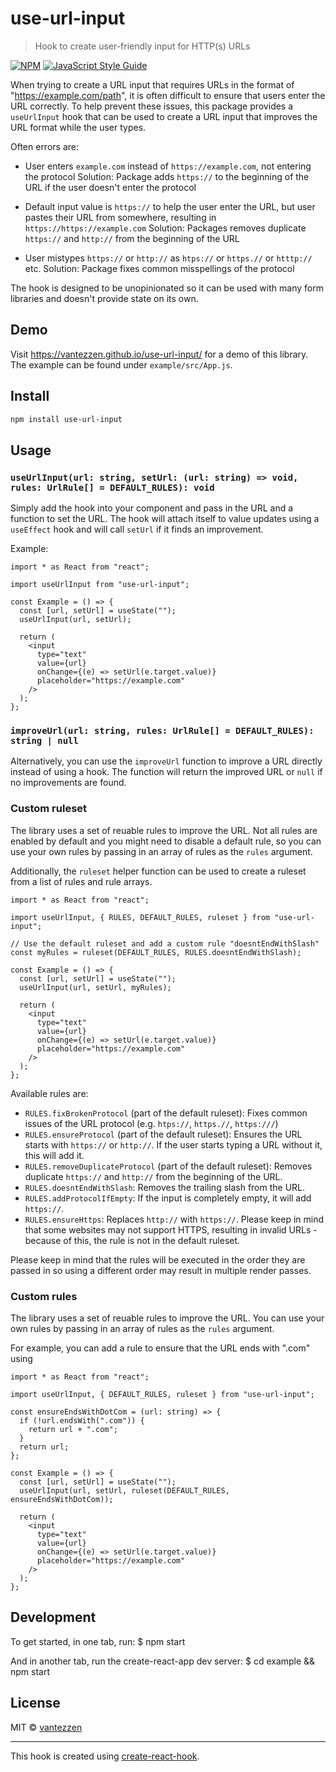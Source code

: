 # use-url-input

> Hook to create user-friendly input for HTTP(s) URLs

[![NPM](https://img.shields.io/npm/v/use-url-input.svg)](https://www.npmjs.com/package/use-url-input) [![JavaScript Style Guide](https://img.shields.io/badge/code_style-standard-brightgreen.svg)](https://standardjs.com)

When trying to create a URL input that requires URLs in the format of "https://example.com/path", it is often difficult to ensure that users enter the URL correctly.
To help prevent these issues, this package provides a `useUrlInput` hook that can be used to create a URL input that improves the URL format while the user types.

Often errors are:

- User enters `example.com` instead of `https://example.com`, not entering the protocol
  Solution: Package adds `https://` to the beginning of the URL if the user doesn't enter the protocol

- Default input value is `https://` to help the user enter the URL, but user pastes their URL from somewhere, resulting in `https://https://example.com`
  Solution: Packages removes duplicate `https://` and `http://` from the beginning of the URL

- User mistypes `https://` or `http://` as `htps://` or `https.//` or `htttp://` etc.
  Solution: Package fixes common misspellings of the protocol

The hook is designed to be unopinionated so it can be used with many form libraries and doesn't provide state on its own.

## Demo

Visit https://vantezzen.github.io/use-url-input/ for a demo of this library. The example can be found under `example/src/App.js`.

## Install

```bash
npm install use-url-input
```

## Usage

### `useUrlInput(url: string, setUrl: (url: string) => void, rules: UrlRule[] = DEFAULT_RULES): void`

Simply add the hook into your component and pass in the URL and a function to set the URL. The hook will attach itself to value updates using a `useEffect` hook and will call `setUrl` if it finds an improvement.

Example:

```tsx
import * as React from "react";

import useUrlInput from "use-url-input";

const Example = () => {
  const [url, setUrl] = useState("");
  useUrlInput(url, setUrl);

  return (
    <input
      type="text"
      value={url}
      onChange={(e) => setUrl(e.target.value)}
      placeholder="https://example.com"
    />
  );
};
```

### `improveUrl(url: string, rules: UrlRule[] = DEFAULT_RULES): string | null`

Alternatively, you can use the `improveUrl` function to improve a URL directly instead of using a hook. The function will return the improved URL or `null` if no improvements are found.

### Custom ruleset

The library uses a set of reuable rules to improve the URL. Not all rules are enabled by default and you might need to disable a default rule, so you can use your own rules by passing in an array of rules as the `rules` argument.

Additionally, the `ruleset` helper function can be used to create a ruleset from a list of rules and rule arrays.

```tsx
import * as React from "react";

import useUrlInput, { RULES, DEFAULT_RULES, ruleset } from "use-url-input";

// Use the default ruleset and add a custom rule "doesntEndWithSlash"
const myRules = ruleset(DEFAULT_RULES, RULES.doesntEndWithSlash);

const Example = () => {
  const [url, setUrl] = useState("");
  useUrlInput(url, setUrl, myRules);

  return (
    <input
      type="text"
      value={url}
      onChange={(e) => setUrl(e.target.value)}
      placeholder="https://example.com"
    />
  );
};
```

Available rules are:

- `RULES.fixBrokenProtocol` (part of the default ruleset): Fixes common issues of the URL protocol (e.g. `htps://`, `https.//`, `https:///`)
- `RULES.ensureProtocol` (part of the default ruleset): Ensures the URL starts with `https://` or `http://`. If the user starts typing a URL without it, this will add it.
- `RULES.removeDuplicateProtocol` (part of the default ruleset): Removes duplicate `https://` and `http://` from the beginning of the URL.
- `RULES.doesntEndWithSlash`: Removes the trailing slash from the URL.
- `RULES.addProtocolIfEmpty`: If the input is completely empty, it will add `https://`.
- `RULES.ensureHttps`: Replaces `http://` with `https://`. Please keep in mind that some websites may not support HTTPS, resulting in invalid URLs - because of this, the rule is not in the default ruleset.

Please keep in mind that the rules will be executed in the order they are passed in so using a different order may result in multiple render passes.

### Custom rules

The library uses a set of reuable rules to improve the URL. You can use your own rules by passing in an array of rules as the `rules` argument.

For example, you can add a rule to ensure that the URL ends with ".com" using

```tsx
import * as React from "react";

import useUrlInput, { DEFAULT_RULES, ruleset } from "use-url-input";

const ensureEndsWithDotCom = (url: string) => {
  if (!url.endsWith(".com")) {
    return url + ".com";
  }
  return url;
};

const Example = () => {
  const [url, setUrl] = useState("");
  useUrlInput(url, setUrl, ruleset(DEFAULT_RULES, ensureEndsWithDotCom));

  return (
    <input
      type="text"
      value={url}
      onChange={(e) => setUrl(e.target.value)}
      placeholder="https://example.com"
    />
  );
};
```

## Development

To get started, in one tab, run:
$ npm start

And in another tab, run the create-react-app dev server:
$ cd example && npm start

## License

MIT © [vantezzen](https://github.com/vantezzen)

---

This hook is created using [create-react-hook](https://github.com/hermanya/create-react-hook).

